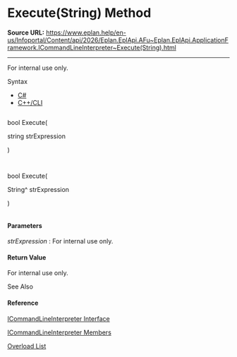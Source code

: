 # Execute(String) Method

**Source URL:** https://www.eplan.help/en-us/Infoportal/Content/api/2026/Eplan.EplApi.AFu~Eplan.EplApi.ApplicationFramework.ICommandLineInterpreter~Execute(String).html

---

For internal use only.

Syntax

- [C#](#i-syntax-CS)
- [C++/CLI](#i-syntax-CPP2005)

```
```
bool Execute( 
   string strExpression
)
```
```

```
```
bool Execute( 
   String^ strExpression
)
```
```

#### Parameters

*strExpression*
:   For internal use only.

#### Return Value

For internal use only.



See Also

#### Reference

[ICommandLineInterpreter Interface](Eplan.EplApi.AFu~Eplan.EplApi.ApplicationFramework.ICommandLineInterpreter.html)
  
[ICommandLineInterpreter Members](Eplan.EplApi.AFu~Eplan.EplApi.ApplicationFramework.ICommandLineInterpreter_members.html)
  
[Overload List](Eplan.EplApi.AFu~Eplan.EplApi.ApplicationFramework.ICommandLineInterpreter~Execute.html)